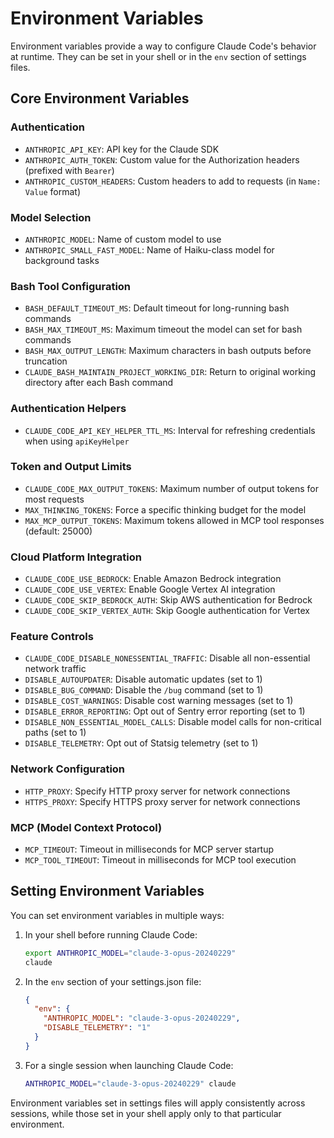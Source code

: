 # Environment Variables

Environment variables provide a way to configure Claude Code's behavior at runtime. They can be set in your shell or in the `env` section of settings files.

## Core Environment Variables

### Authentication

- `ANTHROPIC_API_KEY`: API key for the Claude SDK
- `ANTHROPIC_AUTH_TOKEN`: Custom value for the Authorization headers (prefixed with `Bearer`)
- `ANTHROPIC_CUSTOM_HEADERS`: Custom headers to add to requests (in `Name: Value` format)

### Model Selection

- `ANTHROPIC_MODEL`: Name of custom model to use
- `ANTHROPIC_SMALL_FAST_MODEL`: Name of Haiku-class model for background tasks

### Bash Tool Configuration

- `BASH_DEFAULT_TIMEOUT_MS`: Default timeout for long-running bash commands
- `BASH_MAX_TIMEOUT_MS`: Maximum timeout the model can set for bash commands
- `BASH_MAX_OUTPUT_LENGTH`: Maximum characters in bash outputs before truncation
- `CLAUDE_BASH_MAINTAIN_PROJECT_WORKING_DIR`: Return to original working directory after each Bash command

### Authentication Helpers

- `CLAUDE_CODE_API_KEY_HELPER_TTL_MS`: Interval for refreshing credentials when using `apiKeyHelper`

### Token and Output Limits

- `CLAUDE_CODE_MAX_OUTPUT_TOKENS`: Maximum number of output tokens for most requests
- `MAX_THINKING_TOKENS`: Force a specific thinking budget for the model
- `MAX_MCP_OUTPUT_TOKENS`: Maximum tokens allowed in MCP tool responses (default: 25000)

### Cloud Platform Integration

- `CLAUDE_CODE_USE_BEDROCK`: Enable Amazon Bedrock integration
- `CLAUDE_CODE_USE_VERTEX`: Enable Google Vertex AI integration
- `CLAUDE_CODE_SKIP_BEDROCK_AUTH`: Skip AWS authentication for Bedrock
- `CLAUDE_CODE_SKIP_VERTEX_AUTH`: Skip Google authentication for Vertex

### Feature Controls

- `CLAUDE_CODE_DISABLE_NONESSENTIAL_TRAFFIC`: Disable all non-essential network traffic
- `DISABLE_AUTOUPDATER`: Disable automatic updates (set to 1)
- `DISABLE_BUG_COMMAND`: Disable the `/bug` command (set to 1)
- `DISABLE_COST_WARNINGS`: Disable cost warning messages (set to 1)
- `DISABLE_ERROR_REPORTING`: Opt out of Sentry error reporting (set to 1)
- `DISABLE_NON_ESSENTIAL_MODEL_CALLS`: Disable model calls for non-critical paths (set to 1)
- `DISABLE_TELEMETRY`: Opt out of Statsig telemetry (set to 1)

### Network Configuration

- `HTTP_PROXY`: Specify HTTP proxy server for network connections
- `HTTPS_PROXY`: Specify HTTPS proxy server for network connections

### MCP (Model Context Protocol)

- `MCP_TIMEOUT`: Timeout in milliseconds for MCP server startup
- `MCP_TOOL_TIMEOUT`: Timeout in milliseconds for MCP tool execution

## Setting Environment Variables

You can set environment variables in multiple ways:

1. In your shell before running Claude Code:
   ```bash
   export ANTHROPIC_MODEL="claude-3-opus-20240229"
   claude
   ```

2. In the `env` section of your settings.json file:
   ```json
   {
     "env": {
       "ANTHROPIC_MODEL": "claude-3-opus-20240229",
       "DISABLE_TELEMETRY": "1"
     }
   }
   ```

3. For a single session when launching Claude Code:
   ```bash
   ANTHROPIC_MODEL="claude-3-opus-20240229" claude
   ```

Environment variables set in settings files will apply consistently across sessions, while those set in your shell apply only to that particular environment.
